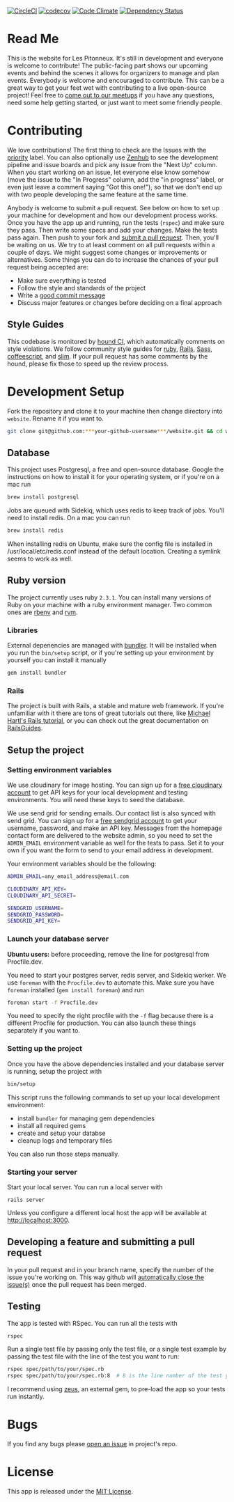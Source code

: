 [![CircleCI](https://circleci.com/gh/pitonneux/website/tree/master.svg?style=shield)](https://circleci.com/gh/pitonneux/website/tree/master)
[![codecov](https://codecov.io/gh/pitonneux/website/branch/master/graph/badge.svg)](https://codecov.io/gh/pitonneux/website)
[![Code Climate](https://codeclimate.com/github/pitonneux/website/badges/gpa.svg)](https://codeclimate.com/github/pitonneux/website)
[![Dependency Status](https://gemnasium.com/badges/github.com/pitonneux/website.svg)](https://gemnasium.com/github.com/pitonneux/website)

# Read Me

This is the website for Les Pitonneux. It's still in development and everyone is welcome to contribute! The public-facing part shows our upcoming events and behind the scenes it allows for organizers to manage and plan events. Everybody is welcome and encouraged to contribute. This can be a great way to get your feet wet with contributing to a live open-source project! Feel free to [come out to our meetups](http://www.meetup.com/pitonneux/) if you have any questions, need some help getting started, or just want to meet some friendly people.

# Contributing

We love contributions! The first thing to check are the Issues with the [priority](https://github.com/pitonneux/website/labels/priority) label. You can also optionally use [Zenhub](https://www.zenhub.com/) to see the development pipeline and issue boards and pick any issue from the "Next Up" column. When you start working on an issue, let everyone else know somehow (move the issue to the "In Progress" column, add the "in progress" label, or even just leave a comment saying "Got this one!"), so that we don't end up with two people developing the same feature at the same time.

Anybody is welcome to submit a pull request. See below on how to set up your machine for development and how our development process works. Once you have the app up and running, run the tests (`rspec`) and make sure they pass. Then write some specs and add your changes. Make the tests pass again. Then push to your fork and [submit a pull request](https://github.com/pitonneux/website/compare/). Then, you'll be waiting on us. We try to at least comment on all pull requests within a couple of days. We might suggest some changes or improvements or alternatives. Some things you can do to increase the chances of your pull request being accepted are:
- Make sure everything is tested
- Follow the style and standards of the project
- Write a [good commit message](http://tbaggery.com/2008/04/19/a-note-about-git-commit-messages.html)
- Discuss major features or changes before deciding on a final approach

## Style Guides
This codebase is monitored by [hound CI](https://houndci.com/), which automatically comments on style violations. We follow community style guides for [ruby](https://github.com/bbatsov/ruby-style-guide), [Rails](https://github.com/bbatsov/rails-style-guide), [Sass](http://sass-lang.com/styleguide), [coffeescript](https://github.com/polarmobile/coffeescript-style-guide), and [slim](http://slim-lang.com/). If your pull request has some comments by the hound, please fix those to speed up the review process.

# Development Setup

Fork the repository and clone it to your machine then change directory into `website`. Rename it if you want to.
```bash
git clone git@github.com:***your-github-username***/website.git && cd website
```

## Database

This project uses Postgresql, a free and open-source database. Google the instructions on how to install it for your operating system, or if you're on a mac run
```bash
brew install postgresql
```

Jobs are queued with Sidekiq, which uses redis to keep track of jobs. You'll need to install redis. On a mac you can run
```bash
brew install redis
```

When installing redis on Ubuntu, make sure the config file is installed in /usr/local/etc/redis.conf instead of the default location. Creating a symlink seems to work as well.

## Ruby version

The project currently uses ruby `2.3.1`. You can install many versions of Ruby on your machine with a ruby environment manager. Two common ones are [rbenv](https://github.com/rbenv/rbenv) and [rvm](https://rvm.io/).

### Libraries

External depenencies are managed with [bundler](http://bundler.io/). It will be installed when you run the `bin/setup` script, or if you're setting up your environment by yourself you can install it manually
```ruby
gem install bundler
```

### Rails

The project is built with Rails, a stable and mature web framework. If you're unfamiliar with it there are tons of great tutorials out there, like [Michael Hartl's Rails tutorial](https://www.railstutorial.org/book), or you can check out the great documentation on [RailsGuides](http://guides.rubyonrails.org/).

## Setup the project

### Setting environment variables

We use cloudinary for image hosting. You can sign up for a [free cloudinary account](https://cloudinary.com/users/register/free) to get API keys for  your local development and testing environments. You will need these keys to seed the database.

We use send grid for sending emails. Our contact list is also synced with send grid. You can sign up for a [free sendgrid account](https://app.sendgrid.com/signup) to get your username, password, and make an API key. Messages from the homepage contact form are delivered to the website admin, so you need to set the `ADMIN_EMAIL` environment variable as well for the tests to pass. Set it to your own if you want the form to send to your email address in development.

Your environment variables should be the following:

```bash
ADMIN_EMAIL=any_email_address@email.com

CLOUDINARY_API_KEY=
CLOUDINARY_API_SECRET=

SENDGRID_USERNAME=
SENDGRID_PASSWORD=
SENDGRID_API_KEY=
```

### Launch your database server

**Ubuntu users:** before proceeding, remove the line for postgresql from Procfile.dev. 

You need to start your postgres server, redis server, and Sidekiq worker. We use `foreman` with the `Procfile.dev` to automate this. Make sure you have `foreman` installed (`gem install foreman`) and run

```bash
foreman start -f Procfile.dev
```

You need to specify the right procfile with the `-f` flag because there is a different Procfile for production. You can also launch these things separately if you want to.


### Setting up the project

Once you have the above dependencies installed and your database server is running, setup the project with

```bash
bin/setup
```

This script runs the following commands to set up your local development environment:
- install `bundler` for managing gem dependencies
- install all required gems
- create and setup your databse
- cleanup logs and temporary files

You can also run those steps manually.

### Starting your server

Start your local server. You can run a local server with
```
rails server
```
Unless you configure a different local host the app will be available at [http://localhost:3000](http://localhost:3000).

## Developing a feature and submitting a pull request

In your pull request and in your branch name, specify the number of the issue you're working on. This way github will [automatically close the issue(s)](https://github.com/blog/1506-closing-issues-via-pull-requests) once the pull request has been merged.

## Testing

The app is tested with RSpec. You can run all the tests with
```bash
rspec
```

Run a single test file by passing only the test file, or a single test example by passing the test file with the line of the test you want to run:
```bash
rspec spec/path/to/your/spec.rb
rspec spec/path/to/your/spec.rb:8  # 8 is the line number of the test you want to run.
```

I recommend using [zeus](https://github.com/burke/zeus), an external gem, to pre-load the app so your tests run instantly.

# Bugs
If you find any bugs please [open an issue](https://github.com/pitonneux/website/issues) in project's repo.

# License
This app is released under the [MIT License](https://github.com/pitonneux/website/blob/master/LICENSE).
